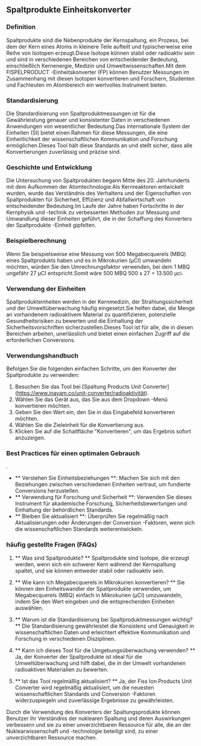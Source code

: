 ## Spaltprodukte Einheitskonverter

### Definition
Spaltprodukte sind die Nebenprodukte der Kernspaltung, ein Prozess, bei dem der Kern eines Atoms in kleinere Teile aufteilt und typischerweise eine Reihe von Isotopen erzeugt.Diese Isotope können stabil oder radioaktiv sein und sind in verschiedenen Bereichen von entscheidender Bedeutung, einschließlich Kernenergie, Medizin und Umweltwissenschaften.Mit dem FISPELPRODUCT -Einheitskonverter (FP) können Benutzer Messungen im Zusammenhang mit diesen Isotopen konvertieren und Forschern, Studenten und Fachleuten im Atombereich ein wertvolles Instrument bieten.

### Standardisierung
Die Standardisierung von Spaltproduktmessungen ist für die Gewährleistung genauer und konsistenter Daten in verschiedenen Anwendungen von wesentlicher Bedeutung.Das internationale System der Einheiten (SI) bietet einen Rahmen für diese Messungen, die eine Einheitlichkeit der wissenschaftlichen Kommunikation und Forschung ermöglichen.Dieses Tool hält diese Standards an und stellt sicher, dass alle Konvertierungen zuverlässig und präzise sind.

### Geschichte und Entwicklung
Die Untersuchung von Spaltprodukten begann Mitte des 20. Jahrhunderts mit dem Aufkommen der Atomtechnologie.Als Kernreaktoren entwickelt wurden, wurde das Verständnis des Verhaltens und der Eigenschaften von Spaltprodukten für Sicherheit, Effizienz und Abfallwirtschaft von entscheidender Bedeutung.Im Laufe der Jahre haben Fortschritte in der Kernphysik und -technik zu verbesserten Methoden zur Messung und Umwandlung dieser Einheiten geführt, die in der Schaffung des Konverters der Spaltprodukte -Einheit gipfelten.

### Beispielberechnung
Wenn Sie beispielsweise eine Messung von 500 Megabecquerels (MBQ) eines Spaltprodukts haben und es in Mikrokurien (µCI) umwandeln möchten, würden Sie den Umrechnungsfaktor verwenden, bei dem 1 MBQ ungefähr 27 µCI entspricht.Somit wäre 500 MBQ 500 x 27 = 13.500 µci.

### Verwendung der Einheiten
Spaltprodukteinheiten werden in der Kernmedizin, der Strahlungssicherheit und der Umweltüberwachung häufig eingesetzt.Sie helfen dabei, die Menge an vorhandenem radioaktivem Material zu quantifizieren, potenzielle Gesundheitsrisiken zu bewerten und die Einhaltung der Sicherheitsvorschriften sicherzustellen.Dieses Tool ist für alle, die in diesen Bereichen arbeiten, unerlässlich und bietet einen einfachen Zugriff auf die erforderlichen Conversions.

### Verwendungshandbuch
Befolgen Sie die folgenden einfachen Schritte, um den Konverter der Spaltprodukte zu verwenden:
1. Besuchen Sie das Tool bei [Spaltung Products Unit Converter] (https://www.inayam.co/unit-converter/radioaktivität).
2. Wählen Sie das Gerät aus, das Sie aus dem Dropdown -Menü konvertieren möchten.
3. Geben Sie den Wert ein, den Sie in das Eingabefeld konvertieren möchten.
4. Wählen Sie die Zieleinheit für die Konvertierung aus.
5. Klicken Sie auf die Schaltfläche "Konvertieren", um das Ergebnis sofort anzuzeigen.

### Best Practices für einen optimalen Gebrauch
.
- ** Verstehen Sie Einheitsbeziehungen **: Machen Sie sich mit den Beziehungen zwischen verschiedenen Einheiten vertraut, um fundierte Conversions herzustellen.
- ** Verwendung für Forschung und Sicherheit **: Verwenden Sie dieses Instrument für akademische Forschung, Sicherheitsbewertungen und Einhaltung der behördlichen Standards.
- ** Bleiben Sie aktualisiert **: Überprüfen Sie regelmäßig nach Aktualisierungen oder Änderungen der Conversion -Faktoren, wenn sich die wissenschaftlichen Standards weiterentwickeln.

### häufig gestellte Fragen (FAQs)

1. ** Was sind Spaltprodukte? **
Spaltprodukte sind Isotope, die erzeugt werden, wenn sich ein schwerer Kern während der Kernspaltung spaltet, und sie können entweder stabil oder radioaktiv sein.

2. ** Wie kann ich Megabecquerels in Mikrokurien konvertieren? **
Sie können den Einheitswandler der Spaltprodukte verwenden, um Megabecquerels (MBQ) einfach in Mikrokurien (µCI) umzuwandeln, indem Sie den Wert eingeben und die entsprechenden Einheiten auswählen.

3. ** Warum ist die Standardisierung bei Spaltproduktmessungen wichtig? **
Die Standardisierung gewährleistet die Konsistenz und Genauigkeit in wissenschaftlichen Daten und erleichtert effektive Kommunikation und Forschung in verschiedenen Disziplinen.

4. ** Kann ich dieses Tool für die Umgebungsüberwachung verwenden? **
Ja, der Konverter der Spaltprodukte ist ideal für die Umweltüberwachung und hilft dabei, die in der Umwelt vorhandenen radioaktiven Materialien zu bewerten.

5. ** Ist das Tool regelmäßig aktualisiert? **
Ja, der Fiss Ion Products Unit Converter wird regelmäßig aktualisiert, um die neuesten wissenschaftlichen Standards und Conversion -Faktoren widerzuspiegeln und zuverlässige Ergebnisse zu gewährleisten.

Durch die Verwendung des Konverters der Spaltungsprodukte können Benutzer ihr Verständnis der nuklearen Spaltung und deren Auswirkungen verbessern und sie zu einer unverzichtbaren Ressource für alle, die an der Nuklearwissenschaft und -technologie beteiligt sind, zu einer unverzichtbaren Ressource machen.